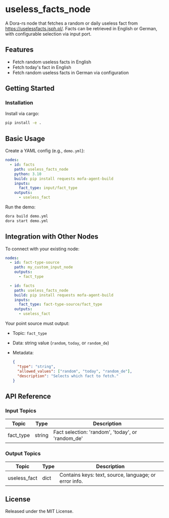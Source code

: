 # useless_facts_node

A Dora-rs node that fetches a random or daily useless fact from https://uselessfacts.jsph.pl/. Facts can be retrieved in English or German, with configurable selection via input port.

## Features
- Fetch random useless facts in English
- Fetch today's fact in English
- Fetch random useless facts in German via configuration

## Getting Started

### Installation
Install via cargo:
```bash
pip install -e .
```

## Basic Usage

Create a YAML config (e.g., `demo.yml`):

```yaml
nodes:
  - id: facts
    path: useless_facts_node
    python: 3.10
    build: pip install requests mofa-agent-build
    inputs:
      fact_type: input/fact_type
    outputs:
      - useless_fact
```

Run the demo:

```bash
dora build demo.yml
dora start demo.yml
```


## Integration with Other Nodes

To connect with your existing node:

```yaml
nodes:
  - id: fact-type-source
    path: my_custom_input_node
    outputs:
      - fact_type

  - id: facts
    path: useless_facts_node
    build: pip install requests mofa-agent-build
    inputs:
      fact_type: fact-type-source/fact_type
    outputs:
      - useless_fact
```

Your point source must output:

* Topic: `fact_type`
* Data: string value (`random`, `today`, or `random_de`)
* Metadata:

  ```json
  {
    "type": "string",
    "allowed_values": ["random", "today", "random_de"],
    "description": "Selects which fact to fetch."
  }
  ```

## API Reference

### Input Topics

| Topic       | Type   | Description                     |
| ----------- | ------ | ------------------------------- |
| fact_type   | string | Fact selection: 'random', 'today', or 'random_de' |

### Output Topics

| Topic         | Type      | Description                                           |
| ------------- | --------- | ----------------------------------------------------- |
| useless_fact  | dict      | Contains keys: text, source, language; or error info. |


## License

Released under the MIT License.
